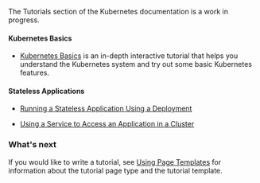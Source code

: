 ---
---

The Tutorials section of the Kubernetes documentation is a work in progress.

#### Kubernetes Basics

* [Kubernetes Basics](/docs/tutorials/kubernetes-basics/) is an in-depth interactive tutorial that helps you understand the Kubernetes system and try out some basic Kubernetes features.

#### Stateless Applications

* [Running a Stateless Application Using a Deployment](/docs/tutorials/stateless-application/run-stateless-application-deployment/)

* [Using a Service to Access an Application in a Cluster](/docs/tutorials/stateless-application/expose-external-ip-address-service/)

### What's next

If you would like to write a tutorial, see
[Using Page Templates](/docs/contribute/page-templates/)
for information about the tutorial page type and the tutorial template.
